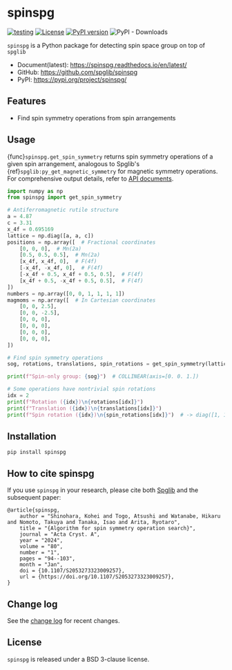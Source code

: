 # spinspg
[![testing](https://github.com/spglib/spinspg/actions/workflows/testing.yml/badge.svg)](https://github.com/spglib/spinspg/actions/workflows/testing.yml)
[![License](https://img.shields.io/badge/License-BSD_3--Clause-blue.svg)](https://opensource.org/licenses/BSD-3-Clause)
[![PyPI version](https://badge.fury.io/py/spinspg.svg)](https://badge.fury.io/py/spinspg)
![PyPI - Downloads](https://img.shields.io/pypi/dm/spinspg)

`spinspg` is a Python package for detecting spin space group on top of `spglib`

- Document(latest): <https://spinspg.readthedocs.io/en/latest/>
- GitHub: <https://github.com/spglib/spinspg>
- PyPI: <https://pypi.org/project/spinspg/>

## Features

- Find spin symmetry operations from spin arrangements

## Usage

{func}`spinspg.get_spin_symmetry` returns spin symmetry operations of a given spin arrangement, analogous to Spglib's {ref}`spglib:py_get_magnetic_symmetry` for magnetic symmetry operations.
For comprehensive output details, refer to [API documents](docs/api/api.md).

```python
import numpy as np
from spinspg import get_spin_symmetry

# Antiferromagnetic rutile structure
a = 4.87
c = 3.31
x_4f = 0.695169
lattice = np.diag([a, a, c])
positions = np.array([  # Fractional coordinates
    [0, 0, 0],  # Mn(2a)
    [0.5, 0.5, 0.5],  # Mn(2a)
    [x_4f, x_4f, 0],  # F(4f)
    [-x_4f, -x_4f, 0],  # F(4f)
    [-x_4f + 0.5, x_4f + 0.5, 0.5],  # F(4f)
    [x_4f + 0.5, -x_4f + 0.5, 0.5],  # F(4f)
])
numbers = np.array([0, 0, 1, 1, 1, 1])
magmoms = np.array([  # In Cartesian coordinates
    [0, 0, 2.5],
    [0, 0, -2.5],
    [0, 0, 0],
    [0, 0, 0],
    [0, 0, 0],
    [0, 0, 0],
])

# Find spin symmetry operations
sog, rotations, translations, spin_rotations = get_spin_symmetry(lattice, positions, numbers, magmoms)

print(f"Spin-only group: {sog}")  # COLLINEAR(axis=[0. 0. 1.])

# Some operations have nontrivial spin rotations
idx = 2
print(f"Rotation ({idx})\n{rotations[idx]}")
print(f"Translation ({idx})\n{translations[idx]}")
print(f"Spin rotation ({idx})\n{spin_rotations[idx]}")  # -> diag([1, 1, -1])
```

## Installation

```shell
pip install spinspg
```

## How to cite spinspg

If you use `spinspg` in your research, please cite both [Spglib](https://spglib.readthedocs.io/en/latest/) and the subsequent paper:

```
@article{spinspg,
    author = "Shinohara, Kohei and Togo, Atsushi and Watanabe, Hikaru and Nomoto, Takuya and Tanaka, Isao and Arita, Ryotaro",
    title = "{Algorithm for spin symmetry operation search}",
    journal = "Acta Cryst. A",
    year = "2024",
    volume = "80",
    number = "1",
    pages = "94--103",
    month = "Jan",
    doi = {10.1107/S2053273323009257},
    url = {https://doi.org/10.1107/S2053273323009257},
}

```

## Change log

See the [change log](docs/changelog.md) for recent changes.

## License

`spinspg` is released under a BSD 3-clause license.
